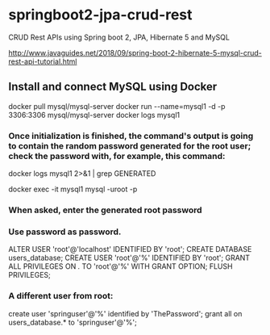 # springboot2-jpa-crud-rest
CRUD Rest APIs using Spring boot 2, JPA, Hibernate 5 and MySQL

http://www.javaguides.net/2018/09/spring-boot-2-hibernate-5-mysql-crud-rest-api-tutorial.html

## Install and connect MySQL using Docker
docker pull mysql/mysql-server
docker run --name=mysql1 -d -p 3306:3306 mysql/mysql-server
docker logs mysql1

### Once initialization is finished, the command's output is going to contain the random password generated for the root user; check the password with, for example, this command:

docker logs mysql1 2>&1 | grep GENERATED

docker exec -it mysql1 mysql -uroot -p

### When asked, enter the generated root password
### Use password as password.

ALTER USER 'root'@'localhost' IDENTIFIED BY 'root';
CREATE DATABASE users_database;
CREATE USER 'root'@'%' IDENTIFIED BY 'root';
GRANT ALL PRIVILEGES ON *.* TO 'root'@'%' WITH GRANT OPTION;
FLUSH PRIVILEGES;

### A different user from root:
create user 'springuser'@'%' identified by 'ThePassword';
grant all on users_database.* to 'springuser'@'%';
